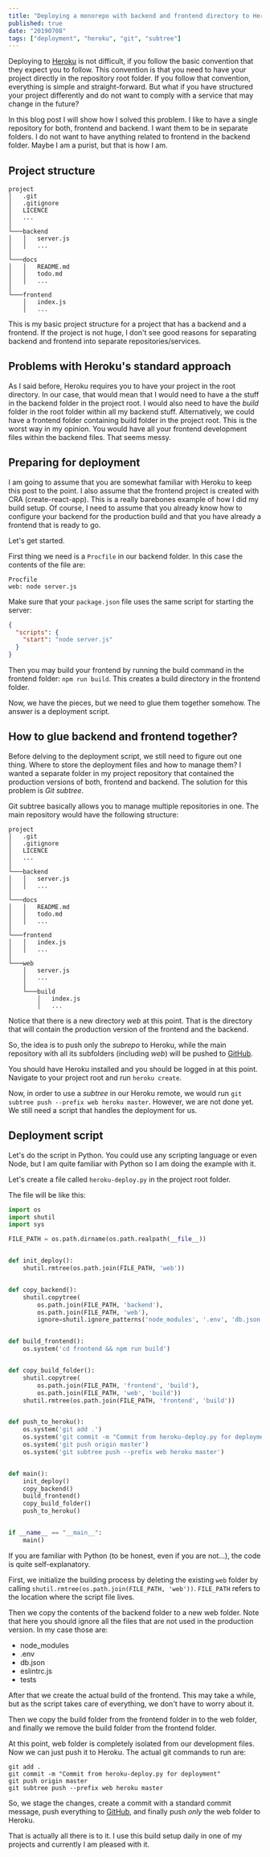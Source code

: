 ```yaml
---
title: "Deploying a monorepo with backend and frontend directory to Heroku using Git Subtree"
published: true
date: "20190708"
tags: ["deployment", "heroku", "git", "subtree"]
---
```


Deploying to [Heroku](https://heroku.com/) is not difficult, if you follow the basic convention that they expect you to follow. This convention is that you need to have your project directly in the repository root folder. If you follow that convention, everything is simple and straight-forward. But what if you have structured your project differently and do not want to comply with a service that may change in the future?

In this blog post I will show how I solved this problem. I like to have a single repository for both, frontend and backend. I want them to be in separate folders. I do not want to have anything related to frontend in the backend folder. Maybe I am a purist, but that is how I am.

## Project structure

```
project
│   .git
│   .gitignore
│   LICENCE
│   ...
│
└───backend
│   │   server.js
│   │   ...
│
└───docs
│   │   README.md
│   │   todo.md
│   │   ...
│
└───frontend
    │   index.js
    │   ...

```

This is my basic project structure for a project that has a backend and a frontend. If the project is not huge, I don't see good reasons for separating backend and frontend into separate repositories/services.

## Problems with Heroku's standard approach

As I said before, Heroku requires you to have your project in the root directory. In our case, that would mean that I would need to have a the stuff in the backend folder in the project root. I would also need to have the _build_ folder in the root folder within all my backend stuff. Alternatively, we could have a frontend folder containing build folder in the project root. This is the worst way in my opinion. You would have all your frontend development files within the backend files. That seems messy.

## Preparing for deployment

I am going to assume that you are somewhat familiar with Heroku to keep this post to the point. I also assume that the frontend project is created with CRA (create-react-app). This is a really barebones example of how I did my build setup. Of course, I need to assume that you already know how to configure your backend for the production build and that you have already a frontend that is ready to go.

Let's get started.

First thing we need is a `Procfile` in our backend folder. In this case the contents of the file are:

```
Procfile
web: node server.js
```

Make sure that your `package.json` file uses the same script for starting the server:

```json
{
  "scripts": {
    "start": "node server.js"
  }
}
```

Then you may build your frontend by running the build command in the frontend folder: `npm run build`. This creates a build directory in the frontend folder.

Now, we have the pieces, but we need to glue them together somehow. The answer is a deployment script.

## How to glue backend and frontend together?

Before delving to the deployment script, we still need to figure out one thing. Where to store the deployment files and how to manage them? I wanted a separate folder in my project repository that contained the production versions of both, frontend and backend. The solution for this problem is _Git subtree_.

Git subtree basically allows you to manage multiple repositories in one. The main repository would have the following structure:

```
project
│   .git
│   .gitignore
│   LICENCE
│   ...
│
└───backend
│   │   server.js
│   │   ...
│
└───docs
│   │   README.md
│   │   todo.md
│   │   ...
│
└───frontend
│   │   index.js
│   │   ...
│
└───web
    │   server.js
    │   ...
    │
    └───build
        │   index.js
        │   ...
```

Notice that there is a new directory _web_ at this point. That is the directory that will contain the production version of the frontend and the backend.

So, the idea is to push only the _subrepo_ to Heroku, while the main repository with all its subfolders (including _web_) will be pushed to [GitHub](https://github.com/).

You should have Heroku installed and you should be logged in at this point. Navigate to your project root and run `heroku create`.

Now, in order to use a _subtree_ in our Heroku remote, we would run `git subtree push --prefix web heroku master`. However, we are not done yet. We still need a script that handles the deployment for us.

## Deployment script

Let's do the script in Python. You could use any scripting language or even Node, but I am quite familiar with Python so I am doing the example with it.

Let's create a file called `heroku-deploy.py` in the project root folder.

The file will be like this:

```py
import os
import shutil
import sys

FILE_PATH = os.path.dirname(os.path.realpath(__file__))


def init_deploy():
    shutil.rmtree(os.path.join(FILE_PATH, 'web'))


def copy_backend():
    shutil.copytree(
        os.path.join(FILE_PATH, 'backend'),
        os.path.join(FILE_PATH, 'web'),
        ignore=shutil.ignore_patterns('node_modules', '.env', 'db.json', '.eslintrc.js', 'tests'))


def build_frontend():
    os.system('cd frontend && npm run build')


def copy_build_folder():
    shutil.copytree(
        os.path.join(FILE_PATH, 'frontend', 'build'),
        os.path.join(FILE_PATH, 'web', 'build'))
    shutil.rmtree(os.path.join(FILE_PATH, 'frontend', 'build'))


def push_to_heroku():
    os.system('git add .')
    os.system('git commit -m "Commit from heroku-deploy.py for deployment"')
    os.system('git push origin master')
    os.system('git subtree push --prefix web heroku master')


def main():
    init_deploy()
    copy_backend()
    build_frontend()
    copy_build_folder()
    push_to_heroku()


if __name__ == "__main__":
    main()

```

If you are familiar with Python (to be honest, even if you are not...), the code is quite self-explanatory.

First, we initialize the building process by deleting the existing `web` folder by calling `shutil.rmtree(os.path.join(FILE_PATH, 'web'))`. `FILE_PATH` refers to the location where the script file lives.

Then we copy the contents of the backend folder to a new web folder. Note that here you should ignore all the files that are not used in the production version. In my case those are:

- node_modules
- .env
- db.json
- eslintrc.js
- tests

After that we create the actual build of the frontend. This may take a while, but as the script takes care of everything, we don't have to worry about it.

Then we copy the build folder from the frontend folder in to the web folder, and finally we remove the build folder from the frontend folder.

At this point, web folder is completely isolated from our development files. Now we can just push it to Heroku. The actual git commands to run are:

```git
git add .
git commit -m "Commit from heroku-deploy.py for deployment"
git push origin master
git subtree push --prefix web heroku master
```

So, we stage the changes, create a commit with a standard commit message, push everything to [GitHub](https://github.com/), and finally push _only_ the web folder to Heroku.

That is actually all there is to it. I use this build setup daily in one of my projects and currently I am pleased with it.
